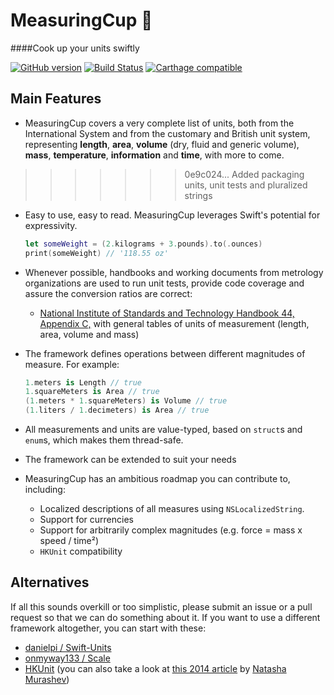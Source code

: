 # MeasuringCup 📐

####Cook up your units swiftly

[![GitHub version](https://badge.fury.io/gh/catalandres%2FMeasuringCup.svg)](https://badge.fury.io/gh/catalandres%2FMeasuringCup)
[![Build Status](https://travis-ci.org/catalandres/SwiftString.svg?branch=master)](https://travis-ci.org/catalandres/SwiftString)
[![Carthage compatible](https://img.shields.io/badge/Carthage-compatible-4BC51D.svg?style=flat)](https://github.com/Carthage/Carthage)

## Main Features

- MeasuringCup covers a very complete list of units, both from the International System and from the customary and British unit system, representing **length**, **area**, **volume** (dry, fluid and generic volume), **mass**, **temperature**, **information** and **time**, with more to come.
>>>>>>> 0e9c024... Added packaging units, unit tests and pluralized strings
- Easy to use, easy to read. MeasuringCup leverages Swift's potential for expressivity.

    ```swift
    let someWeight = (2.kilograms + 3.pounds).to(.ounces)
    print(someWeight) // '118.55 oz'
    ```
- Whenever possible, handbooks and working documents from metrology organizations are used to run unit tests, provide code coverage and assure the conversion ratios are correct:
    - [National Institute of Standards and Technology Handbook 44, Appendix C,](http://www.nist.gov/pml/wmd/pubs/upload/appc-14-hb44-final.pdf) with general tables of units of measurement (length, area, volume and mass)
- The framework defines operations between different magnitudes of measure. For example:

    ```swift
    1.meters is Length // true
    1.squareMeters is Area // true
    (1.meters * 1.squareMeters) is Volume // true
    (1.liters / 1.decimeters) is Area // true
    ```
- All measurements and units are value-typed, based on `struct`s and `enum`s, which makes them thread-safe.

- The framework can be extended to suit your needs
- MeasuringCup has an ambitious roadmap you can contribute to, including:
    - Localized descriptions of all measures using `NSLocalizedString`.
    - Support for currencies
    - Support for arbitrarily complex magnitudes (e.g. force = mass x speed / time²)
    - `HKUnit` compatibility

## Alternatives

If all this sounds overkill or too simplistic, please submit an issue or a pull request so that we can do something about it. If you want to use a different framework altogether, you can start with these:
- [danielpi / Swift-Units](https://github.com/danielpi/Swift-Units)
- [onmyway133 / Scale](https://github.com/onmyway133/Scale) 
- [HKUnit](https://developer.apple.com/library/ios/documentation/HealthKit/Reference/HKUnit_Class/) (you can also take a look at [this 2014 article](https://www.natashatherobot.com/healthkit-units/) by [Natasha Murashev](https://twitter.com/natashatherobot))